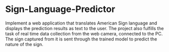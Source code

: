 # Sign-Language-Predictor
Implement  a  web  application  that  translates  American  Sign  language  and  displays  the  prediction  results  as  text  to  the  user.  The  project  also  fulfills  the  task  of  real  time  data  collection  from  the  web  camera,  connected  to  the  PC.  The  sign  captured  from  it  is  sent  through  the  trained  model  to  predict  the  nature  of  the  sign. 
